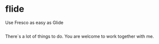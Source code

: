 # flide
Use Fresco as easy  as Glide

```java

```

There`s a lot of things to do.
You are welcome to work together with me.
